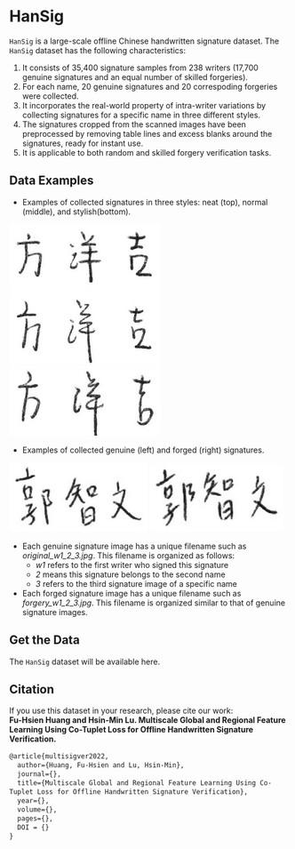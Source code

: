# HanSig

`HanSig` is a large-scale offline Chinese handwritten signature dataset. The `HanSig` dataset has the following characteristics:
 
1. It consists of 35,400 signature samples from 238 writers (17,700 genuine signatures and an equal number of skilled forgeries).
2. For each name, 20 genuine signatures and 20 correspoding forgeries were collected.
3. It incorporates the real-world property of intra-writer variations by collecting signatures for a specific name in three different styles.
4. The signatures cropped from the scanned images have been preprocessed by removing table lines and excess blanks around the signatures, ready for instant use. 
5. It is applicable to both random and skilled forgery verification tasks.

## Data Examples ##


- Examples of collected signatures in three styles: neat (top), normal (middle), and stylish(bottom).

<img src="./images/HanSig_Style1.jpg" alt="HanSig_Style1" height="120"></br> 
<img src="./images/HanSig_Style2.jpg" alt="HanSig_Style2" height="130"></br> 
<img src="./images/HanSig_Style3.jpg" alt="HanSig_Style3" height="125">

- Examples of collected genuine (left) and forged (right) signatures.

<img src="./images/HanSig_samples5.png" alt="HanSig_samples5" height="125"> 
<img src="./images/HanSig_samples6.png" alt="HanSig_samples6" height="123">

* Each genuine signature image has a unique filename such as *original\_w1\_2\_3.jpg*. This filename is organized as follows: 
  * *w1* refers to the first writer who signed this signature
  * *2* means this signature belongs to the second name
  * *3* refers to the third signature image of a specific name 
* Each forged signature image has a unique filename such as *forgery\_w1\_2\_3.jpg*. This filename is organized similar to that of genuine signature images.

## Get the Data ##

The `HanSig` dataset will be available here.

## Citation ##

If you use this dataset in your research, please cite our work: </br>
**Fu-Hsien Huang and Hsin-Min Lu. Multiscale Global and Regional Feature Learning Using Co-Tuplet Loss for Offline Handwritten Signature Verification.**

```
@article{multisigver2022,
  author={Huang, Fu-Hsien and Lu, Hsin-Min},
  journal={}, 
  title={Multiscale Global and Regional Feature Learning Using Co-Tuplet Loss for Offline Handwritten Signature Verification}, 
  year={},
  volume={},
  pages={},
  DOI = {}
}
```
